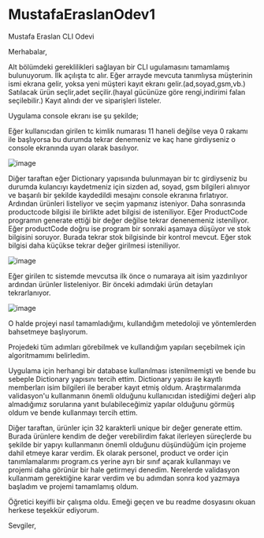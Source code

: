 # MustafaEraslanOdev1
Mustafa Eraslan CLI Odevi

Merhabalar,

Alt bölümdeki gereklilikleri sağlayan bir CLI ugulamasını tamamlamış bulunuyorum.
İlk açılışta tc alır.
Eğer arrayde mevcuta tanımlıysa müşterinin ismi ekrana gelir, yoksa yeni müşteri kayıt ekranı gelir.(ad,soyad,gsm,vb.)
Satılacak ürün seçlir,adet seçilir.(hayal gücünüze göre rengi,indirimi falan seçilebilir.)
Kayıt alındı der ve siparişleri listeler.

Uygulama console ekranı ise şu şekilde;

Eğer kullanıcıdan girilen tc kimlik numarası 11 haneli değilse veya 0 rakamı ile başlıyorsa bu durumda tekrar denemeniz ve kaç hane girdiyseniz o console ekranında uyarı olarak basılıyor.

![image](https://user-images.githubusercontent.com/44713722/174433153-985351a0-7553-44a9-be03-a7c71831b2ae.png)

Diğer taraftan eğer Dictionary yapısıında bulunmayan bir tc girdiyseniz bu durumda kulancıyı kaydetmeniz için sizden ad, soyad, gsm bilgileri alınıyor ve başarılı bir şekilde kaydedildi mesajını console ekranına fırlatıyor. Ardından ürünleri listeliyor ve seçim yapmanız isteniyor. Daha sonrasında productcode bilgisi ile birlikte adet bilgisi de isteniliyor. Eğer ProductCode programın generate ettiği bir değer değilse tekrar denenemeniz isteniliyor. Eğer productCode doğru ise program bir sonraki aşamaya düşüyor ve stok bilgisini soruyor. Burada tekrar stok bilgisinde bir kontrol mevcut. Eğer stok bilgisi daha küçükse tekrar değer girilmesi isteniliyor.

![image](https://user-images.githubusercontent.com/44713722/174433085-5a155904-ab15-4335-9fb8-9cbf446541e9.png)

Eğer girilen tc sistemde mevcutsa ilk önce o numaraya ait isim yazdırılıyor ardından ürünler listeleniyor. Bir önceki adımdaki ürün detayları tekrarlanıyor.

![image](https://user-images.githubusercontent.com/44713722/174432454-98e71b0d-5362-422a-8eaf-d75334cea3bf.png)



O halde projeyi nasıl tamamladığımı, kullandığım metedoloji ve yöntemlerden bahsetmeye başlıyorum.

Projedeki tüm adımları görebilmek ve kullandığım yapıları seçebilmek için algoritmamımı belirledim.

Uygulama için herhangi bir database kullanılması istenilmemişti ve bende bu sebeple Dictionary yapısını tercih ettim. Dictionary yapısı ile kayıtlı memberları isim bilgileri ile beraber kayıt etmiş oldum. Araştırmalarımda validasyon'u kullanmanın önemli olduğunu kullanıcıdan istediğimi değeri alıp almadığımız sorularına yanıt bulabileceğimiz yapılar olduğunu görmüş oldum ve bende kullanmayı tercih ettim.

Diğer taraftan, ürünler için 32 karakterli unique bir değer generate ettim. Burada ürünlere kendim de değer verebilirdim fakat ilerleyen süreçlerde bu şekilde bir yapıyı kullanmanın önemli olduğunu düşündüğüm için projeme dahil etmeye karar verdim. Ek olarak personel, product ve order için tanımlamalarımı program.cs yerine ayrı bir sınıf açarak kullanmayı ve projemi daha görünür bir hale getirmeyi denedim. Nerelerde validasyon kullanmam gerektiğine karar verdim ve bu adımdan sonra kod yazmaya başladım ve projemi tamamlamış oldum.

Öğretici keyifli bir çalışma oldu. Emeği geçen ve bu readme dosyasını okuan herkese teşekkür ediyorum.

Sevgiler,





